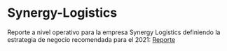 # Synergy-Logistics
Reporte a nivel operativo para la empresa Synergy Logistics definiendo la estrategia de negocio recomendada para el 2021:
[Reporte](https://github.com/edmtz/Synergy-Logistics/blob/main/Reporte%20Synergy%20Logistics.pdf)
